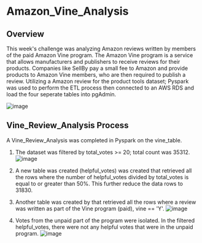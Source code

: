 # Amazon_Vine_Analysis
## Overview
  This week's challenge was analyzing Amazon reviews written by members of the paid Amazon Vine program. The Amazon Vine program is a service that allows manufacturers and publishers to receive reviews for their products. Companies like SellBy pay a small fee to Amazon and provide products to Amazon Vine members, who are then required to publish a review. Utilizing a Amazon review for the product tools dataset; Pyspark was used to perform the ETL process then connected to an AWS RDS and load the four seperate tables into pgAdmin.
  
![image](https://user-images.githubusercontent.com/89953246/146844571-53cea718-f7c5-4836-948b-6a4de432d8e6.png)
  
## Vine_Review_Analysis Process
 A Vine_Review_Analysis was completed in Pyspark on the vine_table. 
 
 1. The dataset was filtered by total_votes >= 20; total count was 35312.
 ![image](https://user-images.githubusercontent.com/89953246/146845651-0c25eb0b-eb7e-4920-8cc9-7992a59070e3.png)

 2. A new table was created (helpful_votes) was created that retrieved all the rows where the number of helpful_votes divided by total_votes is equal to or greater than 50%. This further reduce the data rows to 31830.
 3. Another table was created by that retrieved all the rows where a review was written as part of the Vine program (paid), vine == 'Y'.
 ![image](https://user-images.githubusercontent.com/89953246/146846197-d62495e1-8c2c-4edd-8451-f560059c4fab.png)

 4. Votes from the unpaid part of the program were isolated. In the filtered helpful_votes, there were not any helpful votes that were in the unpaid program.
 ![image](https://user-images.githubusercontent.com/89953246/146848462-6290a934-bdc0-434e-9a34-1a830ce9865e.png)

